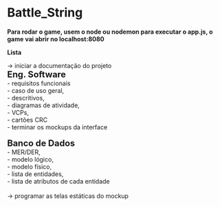 # Battle_String

<b> Para rodar o game, usem o node ou nodemon para executar o app.js, o game vai abrir no localhost:8080 </b>

<b> Lista </b>

-> iniciar a documentação do projeto <br>
  <b style="font-size:20px;"> Eng. Software </b> <br>
    - requisitos funcionais <br>
    - caso de uso geral, <br>
    - descritivos, <br>
    - diagramas de atividade, <br>
    - VCPs, <br>
    - cartões CRC <br>
    - terminar os mockups da interface <br>
  <br>
  <b style="font-size:20px;"> Banco de Dados </b>  <br>
    - MER/DER, <br>
    - modelo lógico, <br>
    - modelo físico, <br>
    - lista de entidades, <br>
    - lista de atributos de cada entidade<br>
   <br>
-> programar as telas estáticas do mockup <br>
    

